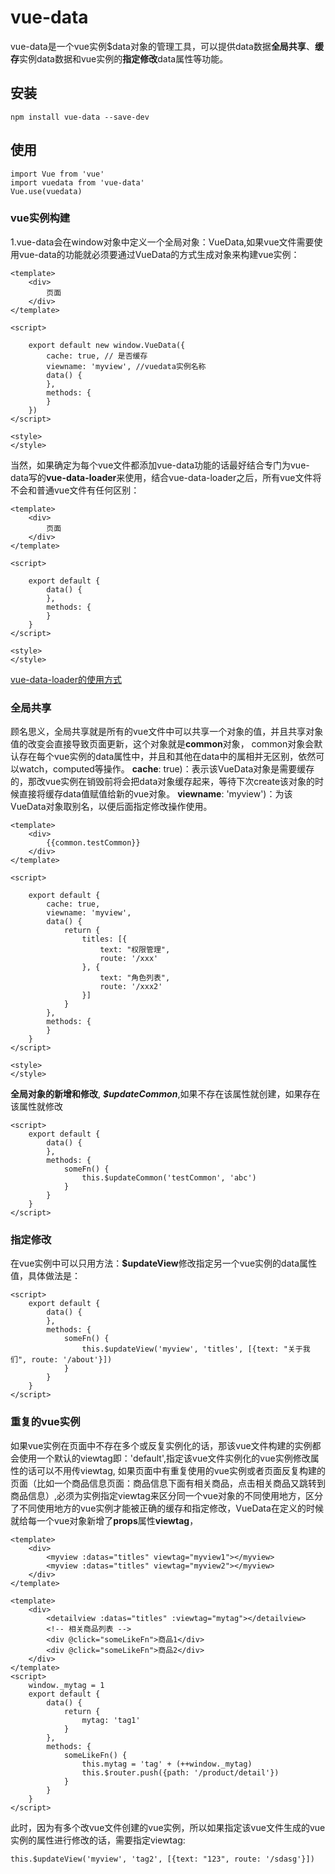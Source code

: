 # vue-data
vue-data是一个vue实例$data对象的管理工具，可以提供data数据**全局共享**、**缓存**实例data数据和vue实例的**指定修改**data属性等功能。
## 安装
```
npm install vue-data --save-dev
```
## 使用
```
import Vue from 'vue'
import vuedata from 'vue-data'
Vue.use(vuedata)
```
### vue实例构建
1.vue-data会在window对象中定义一个全局对象：VueData,如果vue文件需要使用vue-data的功能就必须要通过VueData的方式生成对象来构建vue实例：
```
<template>
	<div>
		页面
	</div>
</template>

<script>
	
	export default new window.VueData({
		cache: true, // 是否缓存
		viewname: 'myview', //vuedata实例名称
		data() {
		},
		methods: {
		}
	})
</script>

<style>
</style>
```
当然，如果确定为每个vue文件都添加vue-data功能的话最好结合专门为vue-data写的**vue-data-loader**来使用，结合vue-data-loader之后，所有vue文件将不会和普通vue文件有任何区别：
```
<template>
	<div>
		页面
	</div>
</template>

<script>
	
	export default {
		data() {
		},
		methods: {
		}
	}
</script>

<style>
</style>
```
[vue-data-loader的使用方式](https://github.com/avengang/vue-data-loader/tree/master)
### 全局共享
顾名思义，全局共享就是所有的vue文件中可以共享一个对象的值，并且共享对象值的改变会直接导致页面更新，这个对象就是**common**对象，
common对象会默认存在每个vue实例的data属性中，并且和其他在data中的属相并无区别，依然可以watch，computed等操作。
**cache**: true)：表示该VueData对象是需要缓存的，那改vue实例在销毁前将会把data对象缓存起来，等待下次create该对象的时候直接将缓存data值赋值给新的vue对象。
**viewname**: 'myview')：为该VueData对象取别名，以便后面指定修改操作使用。
```
<template>
	<div>
		{{common.testCommon}}
	</div>
</template>

<script>
	
	export default {
		cache: true,
		viewname: 'myview',
		data() {
			return {
				titles: [{
					text: "权限管理",
					route: '/xxx'
				}, {
					text: "角色列表",
					route: '/xxx2'
				}]
			}
		},
		methods: {
		}
	}
</script>

<style>
</style>
```
**全局对象的新增和修改**, ***$updateCommon***,如果不存在该属性就创建，如果存在该属性就修改
```
<script>
	export default {
		data() {
		},
		methods: {
			someFn() {
				this.$updateCommon('testCommon', 'abc')
			}
		}
	}
</script>
```

### 指定修改
在vue实例中可以只用方法：**$updateView**修改指定另一个vue实例的data属性值，具体做法是：
```
<script>
	export default {
		data() {
		},
		methods: {
			someFn() {
				this.$updateView('myview', 'titles', [{text: "关于我们", route: '/about'}])
			}
		}
	}
</script>
```
### 重复的vue实例
如果vue实例在页面中不存在多个或反复实例化的话，那该vue文件构建的实例都会使用一个默认的viewtag即：'default',指定该vue文件实例化的vue实例修改属性的话可以不用传viewtag,
如果页面中有重复使用的vue实例或者页面反复构建的页面（比如一个商品信息页面：商品信息下面有相关商品，点击相关商品又跳转到商品信息）,必须为实例指定viewtag来区分同一个vue对象的不同使用地方，区分了不同使用地方的vue实例才能被正确的缓存和指定修改，VueData在定义的时候就给每一个vue对象新增了**props**属性**viewtag**，
```
<template>
	<div>
		<myview :datas="titles" viewtag="myview1"></myview>
		<myview :datas="titles" viewtag="myview2"></myview>
	</div>
</template>
```
```
<template>
	<div>
		<detailview :datas="titles" :viewtag="mytag"></detailview>
		<!-- 相关商品列表 -->
		<div @click="someLikeFn">商品1</div>
		<div @click="someLikeFn">商品2</div>
	</div>
</template>
<script>
	window._mytag = 1
	export default {
		data() {
			return {
				mytag: 'tag1'
			}
		},
		methods: {
			someLikeFn() {
				this.mytag = 'tag' + (++window._mytag)
				this.$router.push({path: '/product/detail'})
			}
		}
	}
</script>
```
此时，因为有多个改vue文件创建的vue实例，所以如果指定该vue文件生成的vue实例的属性进行修改的话，需要指定viewtag:
```
this.$updateView('myview', 'tag2', [{text: "123", route: '/sdasg'}])
```
